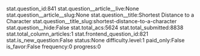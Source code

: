 stat.question_id:841
stat.question__article__live:None
stat.question__article__slug:None
stat.question__title:Shortest Distance to a Character
stat.question__title_slug:shortest-distance-to-a-character
stat.question__hide:False
stat.total_acs:5624
stat.total_submitted:8838
stat.total_column_articles:1
stat.frontend_question_id:821
stat.is_new_question:False
status:None
difficulty.level:1
paid_only:False
is_favor:False
frequency:0
progress:0
